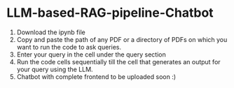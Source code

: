 # LLM-based-RAG-pipeline-Chatbot

1) Download the ipynb file
2) Copy and paste the path of any PDF or a directory of PDFs on which you want to run the code to ask queries.
3) Enter your query in the cell under the query section
4) Run the code cells sequentially till the cell that generates an output for your query using the LLM.
5) Chatbot with complete frontend to be uploaded soon :)

